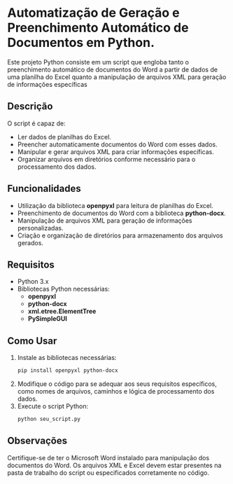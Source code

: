 # Automatização de Geração e Preenchimento Automático de Documentos em Python.

Este projeto Python consiste em um script que engloba tanto o preenchimento automático de documentos do Word a partir de dados de uma planilha do Excel quanto a manipulação de arquivos XML para geração de informações específicas

## Descrição
O script é capaz de:

* Ler dados de planilhas do Excel.
* Preencher automaticamente documentos do Word com esses dados.
* Manipular e gerar arquivos XML para criar informações específicas.
* Organizar arquivos em diretórios conforme necessário para o processamento dos dados.

## Funcionalidades
* Utilização da biblioteca **openpyxl** para leitura de planilhas do Excel.
* Preenchimento de documentos do Word com a biblioteca **python-docx**.
* Manipulação de arquivos XML para geração de informações personalizadas.
* Criação e organização de diretórios para armazenamento dos arquivos gerados.

## Requisitos
* Python 3.x
* Bibliotecas Python necessárias:
    * **openpyxl**
    * **python-docx**
    * **xml.etree.ElementTree**
    * **PySimpleGUI**

## Como Usar
1. Instale as bibliotecas necessárias:
    ```BASH
    pip install openpyxl python-docx
2. Modifique o código para se adequar aos seus requisitos específicos, como nomes de arquivos, caminhos e lógica de processamento dos dados.
3. Execute o script Python:
    ```BASH
    python seu_script.py

## Observações
Certifique-se de ter o Microsoft Word instalado para manipulação dos documentos do Word.
Os arquivos XML e Excel devem estar presentes na pasta de trabalho do script ou especificados corretamente no código.